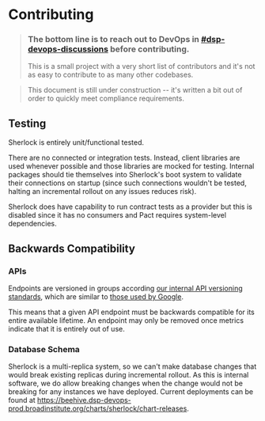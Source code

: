 # Contributing

> ### The bottom line is to reach out to DevOps in [#dsp-devops-discussions](https://broadinstitute.enterprise.slack.com/archives/C029LTN5L80) before contributing.
>
> This is a small project with a very short list of contributors and it's not as easy to contribute to as many other codebases.

> This document is still under construction -- it's written a bit out of order to quickly meet compliance requirements.

## Testing

Sherlock is entirely unit/functional tested. 

There are no connected or integration tests. Instead, client libraries are used whenever possible and those libraries are mocked for testing. Internal packages should tie themselves into Sherlock's boot system to validate their connections on startup (since such connections wouldn't be tested, halting an incremental rollout on any issues reduces risk).

Sherlock does have capability to run contract tests as a provider but this is disabled since it has no consumers and Pact requires system-level dependencies.



## Backwards Compatibility

### APIs

Endpoints are versioned in groups according [our internal API versioning standards](https://docs.google.com/document/d/1qXNHTijdPn9ApYrznSkTFnxkt0g-o-Uh0SjqQlYd-ZA/edit), which are similar to [those used by Google](https://cloud.google.com/apis/design/versioning).

This means that a given API endpoint must be backwards compatible for its entire available lifetime. An endpoint may only be removed once metrics indicate that it is entirely out of use.

### Database Schema

Sherlock is a multi-replica system, so we can't make database changes that would break existing replicas during incremental rollout. As this is internal software, we do allow breaking changes when the change would not be breaking for any instances we have deployed. Current deployments can be found at https://beehive.dsp-devops-prod.broadinstitute.org/charts/sherlock/chart-releases.

